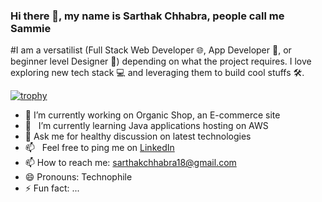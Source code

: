 ### Hi there 👋, my name is Sarthak Chhabra, people call me Sammie

#I am a versatilist (Full Stack Web Developer 🌐, App Developer 📱, or beginner level Designer 🎨) depending on what the project requires. I love exploring new tech stack 💻 and leveraging them to build cool stuffs 🛠️. 
<br/>

[![trophy](https://github-profile-trophy.vercel.app/?username=sammie-hub&theme=onedark&title=Joined2020,Commit,Repositories,Followers)](https://github.com/ryo-ma/github-profile-trophy)


- 🔭 I’m currently working on Organic Shop, an E-commerce site
- 🌱 &nbsp; I’m currently learning Java applications hosting on AWS
- 💬 Ask me for healthy discussion on latest technologies
- 📫 &nbsp; Feel free to ping me on [LinkedIn](https://www.linkedin.com/in/sarthak-chhabra-92245767/)
- 📫 How to reach me: sarthakchhabra18@gmail.com
- 😄 Pronouns: Technophile
- ⚡ Fun fact: ...

